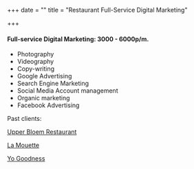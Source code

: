 +++
date = ""
title = "Restaurant Full-Service Digital Marketing"

+++
#### Full-service Digital Marketing: 3000 - 6000p/m.

* Photography
* Videography
* Copy-writing
* Google Advertising
* Search Engine Marketing
* Social Media Account management
* Organic marketing
* Facebook Advertising

Past clients:

[Upper Bloem Restaurant](https://upperbloemrestaurant.co.za/) 

[La Mouette](http://www.lamouette-restaurant.co.za/)

[Yo Goodness](https://www.instagram.com/yo_goodness_cafe/)
